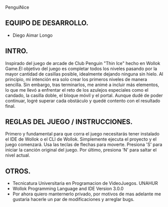 PenguiNice


## EQUIPO DE DESARROLLO.

- Diego Aimar Longo

## INTRO.

  Inspirado del juego de arcade de Club Penguin "Thin Ice" hecho en Wollok Game.El objetivo del juego es completar todos los niveles pasando por la mayor cantidad de casillas posible, idealmente dejando ninguna sin hielo.
  Al principio, mi intención era solo crear los primeros niveles de manera sencilla. Sin embargo, tras terminarlos, me animé a incluir más elementos, lo que me llevó a enfrentar el reto de los azulejos especiales como el candado, la casilla doble, el bloque móvil y el portal. Aunque dudé de poder continuar, logré superar cada obstáculo y quedé contento con el resultado final.
  
## REGLAS DEL JUEGO / INSTRUCCIONES.

Primero y fundamental para que corra el juego necesitarás tener instalado el IDE de Wollok o el CLI de Wollok. Simplemente ejecuta el proyecto y el juego comenzará. Usa las teclas de flechas para moverte. Presiona 'S' para iniciar la canción original del juego. Por último, presiona 'N' para saltar el nivel actual.


## OTROS.

- Tecnicatura Universitaria en Programacion de VideoJuegos. UNAHUR
- Wollok Programming Language and IDE Version 3.0.0
- Por ahora quiero manternerlo privado, por motivos de mas adelante me gustaria hacerle un par de modificaciones y arreglar bugs.
